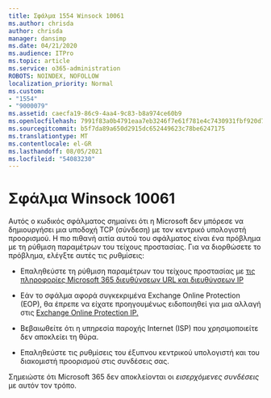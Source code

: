```yaml
---
title: Σφάλμα 1554 Winsock 10061
ms.author: chrisda
author: chrisda
manager: dansimp
ms.date: 04/21/2020
ms.audience: ITPro
ms.topic: article
ms.service: o365-administration
ROBOTS: NOINDEX, NOFOLLOW
localization_priority: Normal
ms.custom:
- "1554"
- "9000079"
ms.assetid: caecfa19-86c9-4aa4-9c83-b8a974ce60b9
ms.openlocfilehash: 7991f83a0b4791eaa7eb3246f7e61f781e4c7430931fbf920d7fd9e44c018d13
ms.sourcegitcommit: b5f7da89a650d2915dc652449623c78be6247175
ms.translationtype: MT
ms.contentlocale: el-GR
ms.lasthandoff: 08/05/2021
ms.locfileid: "54083230"
---
```

# <a name="winsock-error-10061"></a>Σφάλμα Winsock 10061

Αυτός ο κωδικός σφάλματος σημαίνει ότι η Microsoft δεν μπόρεσε να δημιουργήσει μια υποδοχή TCP (σύνδεση) με τον κεντρικό υπολογιστή προορισμού. Η πιο πιθανή αιτία αυτού του σφάλματος είναι ένα πρόβλημα με τη ρύθμιση παραμέτρων του τείχους προστασίας. Για να διορθώσετε το πρόβλημα, ελέγξτε αυτές τις ρυθμίσεις:

- Επαληθεύστε τη ρύθμιση παραμέτρων του τείχους προστασίας με [τις πληροφορίες Microsoft 365 διευθύνσεων URL και διευθύνσεων IP](https://docs.microsoft.com/office365/enterprise/urls-and-ip-address-ranges)

- Εάν το σφάλμα αφορά συγκεκριμένα Exchange Online Protection (EOP), θα έπρεπε να είχατε προηγουμένως ειδοποιηθεί για μια αλλαγή στις [Exchange Online Protection IP.](https://docs.microsoft.com/office365/SecurityCompliance/eop/exchange-online-protection-ip-addresses)

- Βεβαιωθείτε ότι η υπηρεσία παροχής Internet (ISP) που χρησιμοποιείτε δεν αποκλείει τη θύρα.

- Επαληθεύστε τις ρυθμίσεις του έξυπνου κεντρικού υπολογιστή και του διακομιστή προορισμού στις συνδέσεις σας.

Σημειώστε ότι Microsoft 365 δεν αποκλείονται οι *εισερχόμενες συνδέσεις* με αυτόν τον τρόπο.
